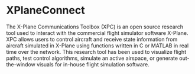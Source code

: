 XPlaneConnect
=============

The X-Plane Communications Toolbox (XPC) is an open source research tool used to interact with the commercial flight simulator software X-Plane. XPC allows users to control aircraft and receive state information from aircraft simulated in X-Plane using functions written in C or MATLAB in real time over the network. This research tool has been used to visualize flight paths, test control algorithms, simulate an active airspace, or generate out-the-window visuals for in-house flight simulation software.
